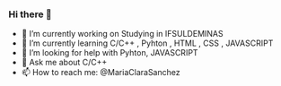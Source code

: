 ### Hi there 👋

- 🔭 I’m currently working on Studying in IFSULDEMINAS
- 🌱 I’m currently learning C/C++ , Pyhton , HTML , CSS , JAVASCRIPT
- 🤔 I’m looking for help with Pyhton, JAVASCRIPT
- 💬 Ask me about C/C++
- 📫 How to reach me: @MariaClaraSanchez
